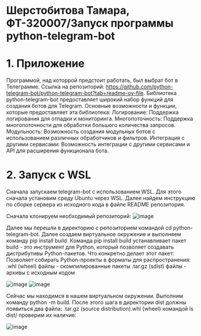 # Шерстобитова Тамара, ФТ-320007/Запуск программы python-telegram-bot
# 1. Приложение
Программой, над которрой предстоит работать, был выбрат бот в Телеграмме. Ссылка на репозиторий: https://github.com/python-telegram-bot/python-telegram-bot?tab=readme-ov-file.
Библиотека python-telegram-bot предоставляет широкий набор функций для создания ботов для Telegram. 
Основные возможности и функции, которые предоставляет эта библиотека:
Логирование: Поддержка логирования для отладки и мониторинга.
Многопоточность: Поддержка многопоточности для обработки большого количества запросов.
Модульность: Возможность создания модульных ботов с использованием различных обработчиков и фильтров.
Интеграция с другими сервисами: Возможность интеграции с другими сервисами и API для расширения функционала бота.
# 2. Запуск с WSL
Сначала запускаем telegram-bot с использованием WSL. Для этого сначала установим среду Ubuntu через WSL. Далее найдем инструкцию по сборке сервера из исходного кода в файле README репозитория.

Сначала клонируем необходимый репозиторий:
![image](https://github.com/user-attachments/assets/f71895ec-51df-4119-9682-f1895d8b4c28)


Далее мы перешли в директорию с репозиторием командой cd python-telegram-bot. Далее создаем виртуальное окружение и выполняем команду pip install build. Команда pip install build устанавливает пакет build - это инструмент для Python, который позволяет создавать дистрибутивы Python-пакетов. Что конкретно делает этот пакет:
Позволяет собирать Python-проекты в форматы для распространения:
.whl (wheel) файлы - скомпилированные пакеты
.tar.gz (sdist) файлы - архивы с исходным кодом

![image](https://github.com/user-attachments/assets/04f17f6b-8038-4faa-81dc-9730629e1306)
![image](https://github.com/user-attachments/assets/18245603-ebf3-4342-9b90-de0141354e83)

Сейчас мы находимся в нашем виртуальном окружении. Выполним команду python -m build.
После этого шага в директории dist должны появиться два файла: .tar.gz (source distribution).whl (wheel)
командой ls dist/ проверим их наличие:

![image](https://github.com/user-attachments/assets/94b4b962-c7b5-4767-af85-c7be5707e5bd)

